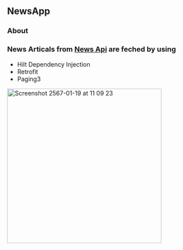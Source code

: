 ## NewsApp
### About
  ### News Articals from [News Api](https://newsapi.org) are feched by using
 - Hilt Dependency Injection
 - Retrofit
 - Paging3


<img width="360" alt="Screenshot 2567-01-19 at 11 09 23" src="https://github.com/zfml/NewsApp/assets/137433031/c50efbf5-d294-4daf-b54c-580ff799cd72">
